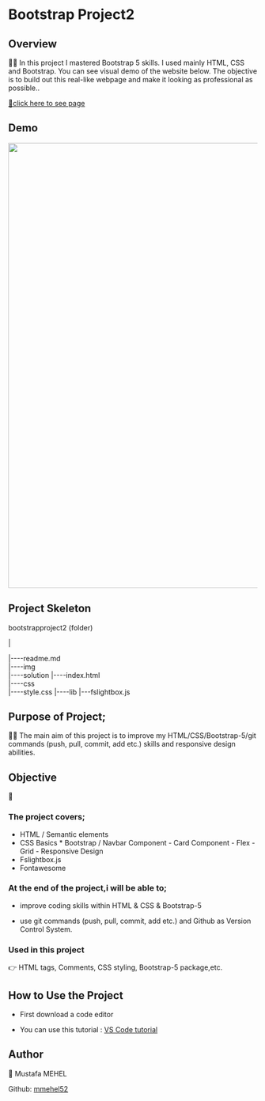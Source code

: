 # Bootstrap Project2

## Overview

👨‍💻 In this project I mastered Bootstrap 5 skills. I used mainly HTML, CSS and Bootstrap. You can see visual demo of the website below. The objective is to build out this real-like webpage and make it looking as professional as possible..

 [📍click here to see page](https://mmehel52.github.io/bootstrapproject2)
 
## Demo
<img src="https://github.com/mmehel52/bootstrapproject2/blob/main/btstrp.gif" width="900"/>


## Project Skeleton
bootstrapproject2 (folder)

|

|----readme.md             
|----img            
|----solution
        |----index.html  
|----css      
      |----style.css
|----lib
      |---fslightbox.js
      
## Purpose of Project;
👨‍💻 The main aim of this project is to improve my HTML/CSS/Bootstrap-5/git commands (push, pull, commit, add etc.) skills and responsive design abilities.

## Objective
 🎯
### The project covers;

- HTML / Semantic elements
- CSS Basics * Bootstrap / Navbar Component - Card Component - Flex - Grid - Responsive Design
- Fslightbox.js
- Fontawesome
 

  
### At the end of the project,i will be able to;
- improve coding skills within HTML & CSS & Bootstrap-5

- use git commands (push, pull, commit, add etc.) and Github as Version Control System.

### Used in this project
👉 HTML tags, Comments, CSS styling, Bootstrap-5 package,etc.

##  How to Use the Project
* First download a code editor

* You can use this tutorial : [VS Code tutorial](https://www.youtube.com/watch?v=fJEbVCrEMSE)

## Author
👤 Mustafa MEHEL


Github: [mmehel52](https://github.com/mmehel52)
